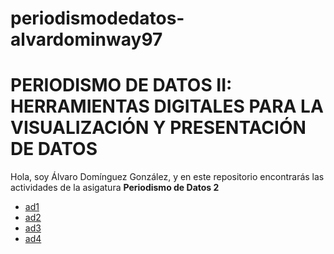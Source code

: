 # periodismodedatos-alvardominway97
# PERIODISMO DE DATOS II: HERRAMIENTAS DIGITALES PARA LA VISUALIZACIÓN Y PRESENTACIÓN DE DATOS 
Hola, soy Álvaro Domínguez González, y en este repositorio encontrarás las actividades de la asigatura **Periodismo de Datos 2** 
- [ad1](https://nebrijas.github.io/periodismodedatos-alvardominway97/ad1.html)
- [ad2](https://nebrijas.github.io/periodismodedatos-alvardominway97/ad2.html)
- [ad3](https://nebrijas.github.io/periodismodedatos-alvardominway97/api-covid19-pandas.html) 
- [ad4]()
